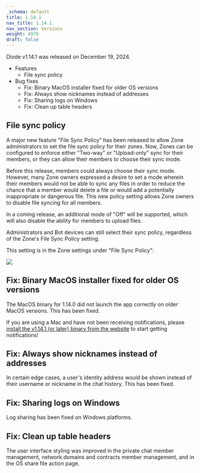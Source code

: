 ```yaml
---
_schema: default
title: 1.14.1
nav_title: 1.14.1
nav_section: Versions
weight: 4979
draft: false
---
```

Diode v1.14.1 was released on December 19, 2024.

* Features
  * File sync policy
* Bug fixes
  * Fix: Binary MacOS installer fixed for older OS versions
  * Fix: Always show nicknames instead of addresses
  * Fix: Sharing logs on Windows
  * Fix: Clean up table headers

## File sync policy

A major new feature "File Sync Policy" has been released to allow Zone administrators to set the file sync policy for their zones.  Now, Zones can be configured to enforce either "Two-way" or "Upload-only" sync for their members, or they can allow their members to choose their sync mode.

Before this release, members could always choose their sync mode.  However, many Zone owners expressed a desire to set a mode wherein their members would not be able to sync any files in order to reduce the chance that a member would delete a file or would add a potentially inappropriate or dangerous file.  This new policy setting allows Zone owners to disable file syncing for all members.

In a coming release, an additional mode of "Off" will be supported, which will also disable the ability for members to upload files.

Administrators and Bot devices can still select their sync policy, regardless of the Zone's File Sync Policy setting.

This setting is in the Zone settings under "File Sync Policy":

![](/uploads/image-195.png)

## Fix: Binary MacOS installer fixed for older OS versions

The MacOS binary for 1.14.0 did not launch the app correctly on older MacOS versions.  This has been fixed.

If you are using a Mac and have not been receiving notifications, please [install the v1.14.1 (or later) binary from the website](https://diode.io/download/#app) to start getting notifications!

## Fix: Always show nicknames instead of addresses

In certain edge cases, a user's identity address would be shown instead of their username or nickname in the chat history.  This has been fixed.

## Fix: Sharing logs on Windows

Log sharing has been fixed on Windows platforms.

## Fix: Clean up table headers

The user interface styling was improved in the private chat member management, network domains and contracts member management, and in the OS share file action page.